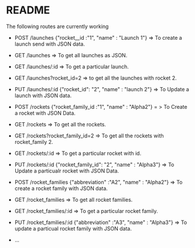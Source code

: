 # README

The following routes are currently working

*   POST   /launches	{"rocket__id :"1",	"name" : "Launch 1"} => To create a launch send with JSON data.

*   GET    /launches => To get all launches as JSON.

*   GET    /launches/:id => To get a particular launch.

*   GET /launches?rocket_id=2 => to get all the launches with rocket 2.

*   PUT /launches/:id 	{"rocket_id": "2",	"name" : "launch 2"} => To Update a launch with JSON data.



*   POST   /rockets	{"rocket_family_id :"1",	"name" : "Alpha2"} = > To Create a rocket with JSON Data.

*   GET    /rockets => To get all the rockets.

*   GET    /rockets?rocket_family_id=2 => To get all the rockets with rocket_family 2.

*   GET    /rockets/:id => To get a particular rocket with id.

*   PUT /rockets/:id 	{"rocket_family_id": "2",	"name" : "Alpha3"} => To Update a particualr rocket with JSON Data.



*   POST   /rocket_families 	{"abbreviation" :"A2",	"name" : "Alpha2"} => To create a rocket family with JSON data.

*   GET    /rocket_families => To get all rocket families.

*   GET    /rocket_families/:id => To get a particular rocket family.

*  PUT /rocket_families/:id 	{"abbreviation" :"A3",	"name" : "Alpha3"} => To update a particual rocket family with JSON data.

* ...
